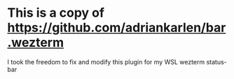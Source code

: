 # This is a copy of https://github.com/adriankarlen/bar.wezterm

I took the freedom to fix and modify this plugin for my WSL wezterm status-bar
